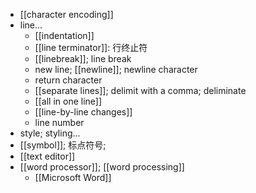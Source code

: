 - [[character encoding]]
- line...
    - [[indentation]]
    - [[line terminator]]: 行终止符
    - [[linebreak]]; line break
    - new line; [[newline]]; newline character
    - return character
    - [[separate lines]]; delimit with a comma; deliminate
    - [[all in one line]]
    - [[line-by-line changes]]
    - line number
- style; styling...
- [[symbol]]; 标点符号;
- [[text editor]]
- [[word processor]]; [[word processing]]
    - [[Microsoft Word]]
